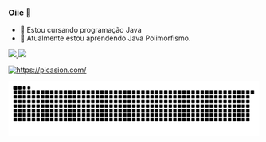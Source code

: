 ### Oiie 👋

- 🔭 Estou cursando programação Java
- 🌱 Atualmente estou aprendendo Java Polimorfismo.

<div>
  <a href="https://github.com/alanaalberton">
  <img height="170em" src="https://github-readme-stats.vercel.app/api?username=alanaalberton&show_icons=true&theme=synthwave&include_all_commits=true&count_private=true"/>
  <img height="170em" src="https://github-readme-stats.vercel.app/api/top-langs/?username=alanaalberton&layout=compact&langs_count=7&theme=synthwave"/>
</div>

  <a href="https://picasion.com/"><img src="https://i.picasion.com/pic91/93113b09117feab4bb48fb3b03a17645.gif" width="250" height="250" border="0" alt="https://picasion.com/" /></a><br /> 
  
  ![Snake animation](https://github.com/alanaalberton/alanaalberton/blob/output/github-contribution-grid-snake.svg)
 
